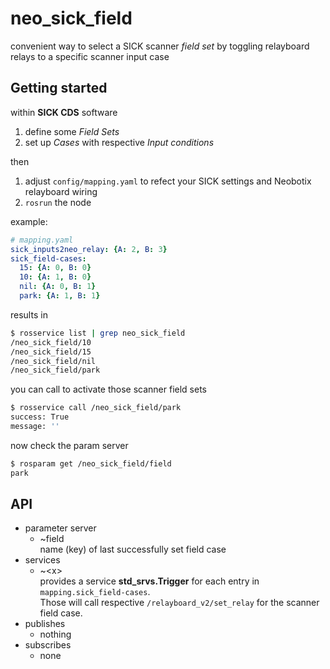 # neo_sick_field

convenient way to select a SICK scanner *field set* by toggling relayboard relays to a specific scanner input case

## Getting started
within **SICK CDS** software
1. define some *Field Sets*
1. set up *Cases* with respective *Input conditions*

then
1. adjust `config/mapping.yaml` to refect your SICK settings and Neobotix relayboard wiring
1. `rosrun` the node

example:
```yaml
# mapping.yaml
sick_inputs2neo_relay: {A: 2, B: 3}
sick_field-cases:
  15: {A: 0, B: 0}
  10: {A: 1, B: 0}
  nil: {A: 0, B: 1}
  park: {A: 1, B: 1}
```
results in 
```bash
$ rosservice list | grep neo_sick_field
/neo_sick_field/10
/neo_sick_field/15
/neo_sick_field/nil
/neo_sick_field/park
```
you can call to activate those scanner field sets
```bash
$ rosservice call /neo_sick_field/park
success: True
message: ''
```
now check the param server
```bash
$ rosparam get /neo_sick_field/field 
park
```

## API
+ parameter server
  - ~field  
  name (key) of last successfully set field case
+ services
  - ~\<x>  
  provides a service **std_srvs.Trigger** for each entry in  `mapping.sick_field-cases`.  
  Those will call respective `/relayboard_v2/set_relay` for the scanner field case.
+ publishes
  - nothing
+ subscribes
  - none